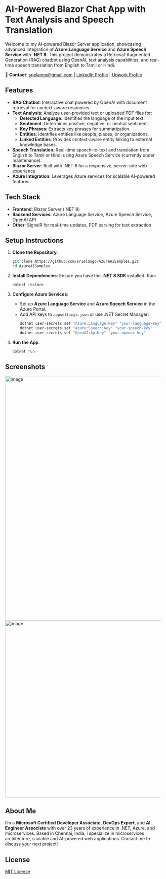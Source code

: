 ﻿# AI-Powered Blazor Chat App with Text Analysis and Speech Translation

Welcome to my AI-powered Blazor Server application, showcasing advanced integration of **Azure Language Service** and **Azure Speech Service** with **.NET 8**. This project demonstrates a Retrieval-Augmented Generation (RAG) chatbot using OpenAI, text analysis capabilities, and real-time speech translation from English to Tamil or Hindi.

📧 **Contact**: [srielango@gmail.com](mailto:srielango@gmail.com) | [LinkedIn Profile](https://www.linkedin.com/in/elango-srinivasan/) | [Upwork Profile](https://www.linkedin.com/in/elango-srinivasan/)

## Features

- **RAG Chatbot**: Interactive chat powered by OpenAI with document retrieval for context-aware responses.
- **Text Analysis**: Analyze user-provided text or uploaded PDF files for:
  - **Detected Language**: Identifies the language of the input text.
  - **Sentiment**: Determines positive, negative, or neutral sentiment.
  - **Key Phrases**: Extracts key phrases for summarization.
  - **Entities**: Identifies entities like people, places, or organizations.
  - **Linked Entities**: Provides context-aware entity linking to external knowledge bases.
- **Speech Translation**: Real-time speech-to-text and translation from English to Tamil or Hindi using Azure Speech Service (currently under maintenance).
- **Blazor Server**: Built with .NET 8 for a responsive, server-side web experience.
- **Azure Integration**: Leverages Azure services for scalable AI-powered features.

## Tech Stack

- **Frontend**: Blazor Server (.NET 8)
- **Backend Services**: Azure Language Service, Azure Speech Service, OpenAI API
- **Other**: SignalR for real-time updates, PDF parsing for text extraction

## Setup Instructions

1. **Clone the Repository**:
   ```bash
   git clone https://github.com/srielango/AzureAISamples.git
   cd AzureAISamples
   ```

2. **Install Dependencies**:
   Ensure you have the **.NET 8 SDK** installed. Run:
   ```bash
   dotnet restore
   ```

3. **Configure Azure Services**:
   - Set up **Azure Language Service** and **Azure Speech Service** in the Azure Portal.
   - Add API keys to `appsettings.json` or use .NET Secret Manager:
     ```bash
     dotnet user-secrets set "Azure:Language:Key" "your-language-key"
     dotnet user-secrets set "Azure:Speech:Key" "your-speech-key"
     dotnet user-secrets set "OpenAI:ApiKey" "your-openai-key"
     ```

4. **Run the App**:
   ```bash
   dotnet run
   ```

## Screenshots

<img width="677" height="787" alt="image" src="https://github.com/user-attachments/assets/bc11c4cc-00e7-486b-833f-dc1bdc9d194f" />

<img width="576" height="572" alt="image" src="https://github.com/user-attachments/assets/76cefb42-4115-4446-9500-2a77162cbecb" />


## About Me

I’m a **Microsoft Certified Developer Associate**, **DevOps Expert**, and **AI Engineer Associate** with over 23 years of experience in .NET, Azure, and microservices. Based in Chennai, India, I specialize in microservices architecture, scalable and AI-powered web applications. Contact me to discuss your next project!

## License

[MIT License](LICENSE)
